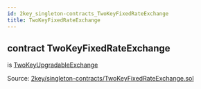```yaml
---
id: 2key_singleton-contracts_TwoKeyFixedRateExchange
title: TwoKeyFixedRateExchange
---
```


<div class="contract-doc"><div class="contract"><h2 class="contract-header"><span class="contract-kind">contract</span> TwoKeyFixedRateExchange</h2><p class="base-contracts"><span>is</span> <a href="2key_singleton-contracts_TwoKeyUpgradableExchange.html">TwoKeyUpgradableExchange</a></p><div class="source">Source: <a href="git+https://github.com/2keynet/web3-alpha/blob/v0.0.3/contracts/2key/singleton-contracts/TwoKeyFixedRateExchange.sol" target="_blank">2key/singleton-contracts/TwoKeyFixedRateExchange.sol</a></div></div></div>
